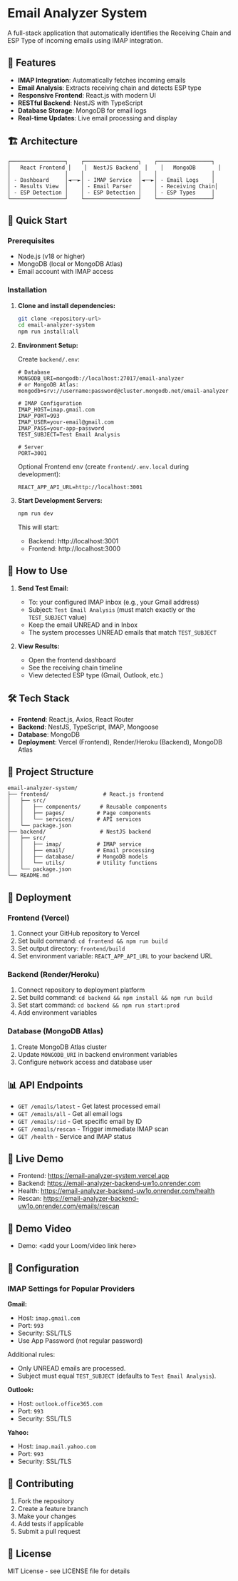 # Email Analyzer System

A full-stack application that automatically identifies the Receiving Chain and ESP Type of incoming emails using IMAP integration.

## 🎯 Features

- **IMAP Integration**: Automatically fetches incoming emails
- **Email Analysis**: Extracts receiving chain and detects ESP type
- **Responsive Frontend**: React.js with modern UI
- **RESTful Backend**: NestJS with TypeScript
- **Database Storage**: MongoDB for email logs
- **Real-time Updates**: Live email processing and display

## 🏗️ Architecture

```
┌─────────────────┐    ┌─────────────────┐    ┌─────────────────┐
│   React Frontend │    │  NestJS Backend  │    │   MongoDB       │
│                 │    │                 │    │                 │
│ - Dashboard     │◄──►│ - IMAP Service  │◄──►│ - Email Logs    │
│ - Results View  │    │ - Email Parser  │    │ - Receiving Chain│
│ - ESP Detection │    │ - ESP Detection │    │ - ESP Types     │
└─────────────────┘    └─────────────────┘    └─────────────────┘
```

## 🚀 Quick Start

### Prerequisites

- Node.js (v18 or higher)
- MongoDB (local or MongoDB Atlas)
- Email account with IMAP access

### Installation

1. **Clone and install dependencies:**
   ```bash
   git clone <repository-url>
   cd email-analyzer-system
   npm run install:all
   ```

2. **Environment Setup:**
   
   Create `backend/.env`:
   ```env
   # Database
   MONGODB_URI=mongodb://localhost:27017/email-analyzer
   # or MongoDB Atlas: mongodb+srv://username:password@cluster.mongodb.net/email-analyzer
   
   # IMAP Configuration
   IMAP_HOST=imap.gmail.com
   IMAP_PORT=993
   IMAP_USER=your-email@gmail.com
   IMAP_PASS=your-app-password
   TEST_SUBJECT=Test Email Analysis
   
   # Server
   PORT=3001
   ```

   Optional Frontend env (create `frontend/.env.local` during development):
   ```env
   REACT_APP_API_URL=http://localhost:3001
   ```

3. **Start Development Servers:**
   ```bash
   npm run dev
   ```

   This will start:
   - Backend: http://localhost:3001
   - Frontend: http://localhost:3000

## 📧 How to Use

1. **Send Test Email:**
   - To: your configured IMAP inbox (e.g., your Gmail address)
   - Subject: `Test Email Analysis` (must match exactly or the `TEST_SUBJECT` value)
   - Keep the email UNREAD and in Inbox
   - The system processes UNREAD emails that match `TEST_SUBJECT`

2. **View Results:**
   - Open the frontend dashboard
   - See the receiving chain timeline
   - View detected ESP type (Gmail, Outlook, etc.)

## 🛠️ Tech Stack

- **Frontend**: React.js, Axios, React Router
- **Backend**: NestJS, TypeScript, IMAP, Mongoose
- **Database**: MongoDB
- **Deployment**: Vercel (Frontend), Render/Heroku (Backend), MongoDB Atlas

## 📁 Project Structure

```
email-analyzer-system/
├── frontend/                 # React.js frontend
│   ├── src/
│   │   ├── components/      # Reusable components
│   │   ├── pages/          # Page components
│   │   └── services/       # API services
│   └── package.json
├── backend/                 # NestJS backend
│   ├── src/
│   │   ├── imap/           # IMAP service
│   │   ├── email/          # Email processing
│   │   ├── database/       # MongoDB models
│   │   └── utils/          # Utility functions
│   └── package.json
└── README.md
```

## 🚀 Deployment

### Frontend (Vercel)
1. Connect your GitHub repository to Vercel
2. Set build command: `cd frontend && npm run build`
3. Set output directory: `frontend/build`
 4. Set environment variable: `REACT_APP_API_URL` to your backend URL

### Backend (Render/Heroku)
1. Connect repository to deployment platform
2. Set build command: `cd backend && npm install && npm run build`
3. Set start command: `cd backend && npm run start:prod`
4. Add environment variables

### Database (MongoDB Atlas)
1. Create MongoDB Atlas cluster
2. Update `MONGODB_URI` in backend environment variables
3. Configure network access and database user

## 📊 API Endpoints

- `GET /emails/latest` - Get latest processed email
- `GET /emails/all` - Get all email logs
- `GET /emails/:id` - Get specific email by ID
 - `GET /emails/rescan` - Trigger immediate IMAP scan
 - `GET /health` - Service and IMAP status

## 🔗 Live Demo

- Frontend: https://email-analyzer-system.vercel.app
- Backend: https://email-analyzer-backend-uw1o.onrender.com
- Health: https://email-analyzer-backend-uw1o.onrender.com/health
- Rescan: https://email-analyzer-backend-uw1o.onrender.com/emails/rescan

## 🎥 Demo Video

- Demo: <add your Loom/video link here>

## 🔧 Configuration

### IMAP Settings for Popular Providers

**Gmail:**
- Host: `imap.gmail.com`
- Port: `993`
- Security: SSL/TLS
- Use App Password (not regular password)

Additional rules:
- Only UNREAD emails are processed.
- Subject must equal `TEST_SUBJECT` (defaults to `Test Email Analysis`).

**Outlook:**
- Host: `outlook.office365.com`
- Port: `993`
- Security: SSL/TLS

**Yahoo:**
- Host: `imap.mail.yahoo.com`
- Port: `993`
- Security: SSL/TLS

## 🤝 Contributing

1. Fork the repository
2. Create a feature branch
3. Make your changes
4. Add tests if applicable
5. Submit a pull request

## 📄 License

MIT License - see LICENSE file for details
